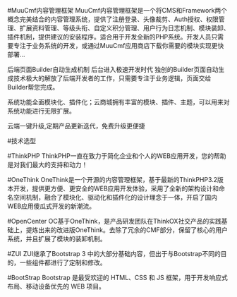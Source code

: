 #MuuCmf内容管理框架
MuuCmf内容管理框架是一个将CMS和Framework两个概念完美结合的内容管理系统，提供了注册登录、头像裁剪、Auth授权、权限管理、扩展资料管理、等级头衔、自定义积分管理、用户行为日志机制、模块装卸、插件机制，提供建议的安装程序。适合用于开发全新的PHP系统。开发人员只需要专注于业务系统的开发，或通过MuuCmf应用商店下载你需要的模块实现更快部署...

后端页面Builder自动生成机制 后台进入极速开发时代
独创的Builder页面自动生成技术极大的解放了后端开发者的工作，只需要专注于业务逻辑，页面交给Builder帮您完成。

系统功能全面模块化、插件化；云商城拥有丰富的模块、插件、主题，可以用来对系统功能进行无限扩展。

云端一键升级,定期产品更新迭代，免费升级更便捷

#技术选型

#ThinkPHP
ThinkPHP一直在致力于简化企业和个人的WEB应用开发，您的帮助是对我们最大的支持和动力！

#OneThink
OneThink是一个开源的内容管理框架，基于最新的ThinkPHP3.2版本开发，提供更方便、更安全的WEB应用开发体验，采用了全新的架构设计和命名空间机制，融合了模块化、驱动化和插件化的设计理念于一体，开启了国内WEB应用傻瓜式开发的新潮流。

#OpenCenter
OC基于OneThink，是产品研发团队在ThinkOX社交产品的实践基础上，提炼出来的改进版OneThink。去除了冗余的CMF部分，保留了核心的用户系统，并且扩展了模块的装卸机制。 

#ZUI
ZUI继承了Bootstrap 3 中的大部分基础内容，但出于与Bootstrap不同的目的，一些组件都进行了定制和修改。

#BootStrap
Bootstrap 是最受欢迎的 HTML、CSS 和 JS 框架，用于开发响应式布局、移动设备优先的 WEB 项目。



